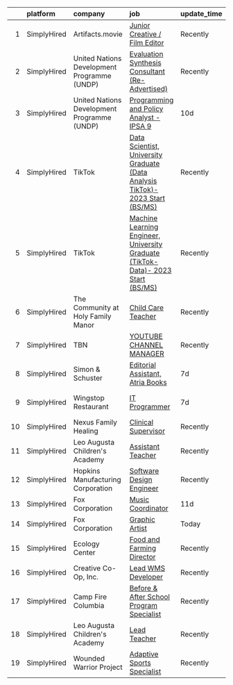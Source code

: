 

|    | platform    | company                                     | job                                                                                                                                                                                               | update_time   | location                      |
|---:|:------------|:--------------------------------------------|:--------------------------------------------------------------------------------------------------------------------------------------------------------------------------------------------------|:--------------|:------------------------------|
|  1 | SimplyHired | Artifacts.movie                             | [Junior Creative / Film Editor](https://www.simplyhired.com/job/Nxh1spewh7YH1eOXLEhB53jy2WXakLH7S3AoPAHmP1m37sGkSTqCAw?q=creative+programming)                                                    | Recently      | New York, NY                  |
|  2 | SimplyHired | United Nations Development Programme (UNDP) | [Evaluation Synthesis Consultant (Re-Advertised)](https://www.simplyhired.com/job/QGd8-P3KcT0JnjJfLPNu7sv4puY8QF8EPo0zEzFOcbIuxnWPeIiUEQ?q=creative+programming)                                  | Recently      | Remote                        |
|  3 | SimplyHired | United Nations Development Programme (UNDP) | [Programming and Policy Analyst - IPSA 9](https://www.simplyhired.com/job/8xr1ZDQ90IaYwtb3raEz0AZrASDXXcDnex4pjwe0u6guKRU1ZGlTSg?q=creative+programming)                                          | 10d           | New York, NY                  |
|  4 | SimplyHired | TikTok                                      | [Data Scientist, University Graduate (Data Analysis TikTok)- 2023 Start (BS/MS)](https://www.simplyhired.com/job/reMAWnfq_yZXXS1J26b3zJEklW2M1SIC86WLf_4Oc2KvGPfla_5DlA?q=creative+programming)   | Recently      | Seattle, WA +3 locations      |
|  5 | SimplyHired | TikTok                                      | [Machine Learning Engineer, University Graduate (TikTok-Data)- 2023 Start (BS/MS)](https://www.simplyhired.com/job/FqRCSNa-77Ur-EEf9FB9qXyre0uDAV0YKatGWR-k_FIRUWw2YGOTzA?q=creative+programming) | Recently      | Mountain View, CA +1 location |
|  6 | SimplyHired | The Community at Holy Family Manor          | [Child Care Teacher](https://www.simplyhired.com/job/AOKgnwsnUKzxzUfYVXB8mgrc3aVcac8tBsHuHQiPz2q84Jdsf_IX_Q?q=creative+programming)                                                               | Recently      | Pittsburgh, PA                |
|  7 | SimplyHired | TBN                                         | [YOUTUBE CHANNEL MANAGER](https://www.simplyhired.com/job/tOu7uO_kjGtn2v2zb01OExf5wOhJdCQmL9sfjDk7tfCNHPuUP1Kd_g?q=creative+programming)                                                          | Recently      | United States                 |
|  8 | SimplyHired | Simon & Schuster                            | [Editorial Assistant, Atria Books](https://www.simplyhired.com/job/u89uLGsPGh-tpGxrXBGq-nuLMNRp6pES53UledKp6d_Kecj_PJg6Vg?q=creative+programming)                                                 | 7d            | New York, NY                  |
|  9 | SimplyHired | Wingstop Restaurant                         | [IT Programmer](https://www.simplyhired.com/job/JELMPb1RE2ZMtz7l3ht-9LlXVPwhSY-ASBjabhihJX62oZthr4aV7g?q=creative+programming)                                                                    | 7d            | San Antonio, TX               |
| 10 | SimplyHired | Nexus Family Healing                        | [Clinical Supervisor](https://www.simplyhired.com/job/YUcPGi44vMloZuxQ_NOOvS5TJ19gVqSZZtzsBQD9SiMq_7sIg29P1A?q=creative+programming)                                                              | Recently      | Fargo, ND                     |
| 11 | SimplyHired | Leo Augusta Children's Academy              | [Assistant Teacher](https://www.simplyhired.com/job/tdJQEmcFZppZD6_MbbxUDHu69xuye7V2dKaAOmw11j8KTsN-ZJQbRA?q=creative+programming)                                                                | Recently      | Blooming Prairie, MN          |
| 12 | SimplyHired | Hopkins Manufacturing Corporation           | [Software Design Engineer](https://www.simplyhired.com/job/qY8slYaw9wD2ocnPC4HaJoxOS535kfd1g9te5vVup0OD4IWDFxIROg?q=creative+programming)                                                         | Recently      | Emporia, KS                   |
| 13 | SimplyHired | Fox Corporation                             | [Music Coordinator](https://www.simplyhired.com/job/TQTo5k_V26w7zcRC3DmhjvniZ6Tx2cVDz7KJbwJVg-t0jZO3tj8u3A?q=creative+programming)                                                                | 11d           | Remote                        |
| 14 | SimplyHired | Fox Corporation                             | [Graphic Artist](https://www.simplyhired.com/job/KiuXQG7w0XVP2MyMFN7VCoqMwl-zwmwb0McdmUU3FqxDByhRwOAO0Q?q=creative+programming)                                                                   | Today         | Remote                        |
| 15 | SimplyHired | Ecology Center                              | [Food and Farming Director](https://www.simplyhired.com/job/HP5QNTAMCvFikmtDfXcdEQfJZUru42JrMETYZMUxyTaYJorh2zp-FA?q=creative+programming)                                                        | Recently      | West Berkeley, CA             |
| 16 | SimplyHired | Creative Co-Op, Inc.                        | [Lead WMS Developer](https://www.simplyhired.com/job/iwL1kMHVKmJhgyufCmYeB_GuT_nYFDiFZ1A3AgDGEiCvRTBj2Mk3nQ?q=creative+programming)                                                               | Recently      | Memphis, TN                   |
| 17 | SimplyHired | Camp Fire Columbia                          | [Before & After School Program Specialist](https://www.simplyhired.com/job/6G9k-D_qge_jjQKNjtLpx8EWmkt0Dx-vvfx6PdG3OhPou5WAmzCt-w?q=creative+programming)                                         | Recently      | West Linn, OR                 |
| 18 | SimplyHired | Leo Augusta Children's Academy              | [Lead Teacher](https://www.simplyhired.com/job/qrWsh98N2DcrNxufHHRcHfT6LRj9MdV4F2biisEvdrBk3rpMRGb0jg?q=creative+programming)                                                                     | Recently      | Blooming Prairie, MN          |
| 19 | SimplyHired | Wounded Warrior Project                     | [Adaptive Sports Specialist](https://www.simplyhired.com/job/eMvgsq0i8WOczTaOKWOikJe3FHncBGta04P1Oy_0NetkiUj50w13Wg?q=creative+programming)                                                       | Recently      | San Antonio, TX               |